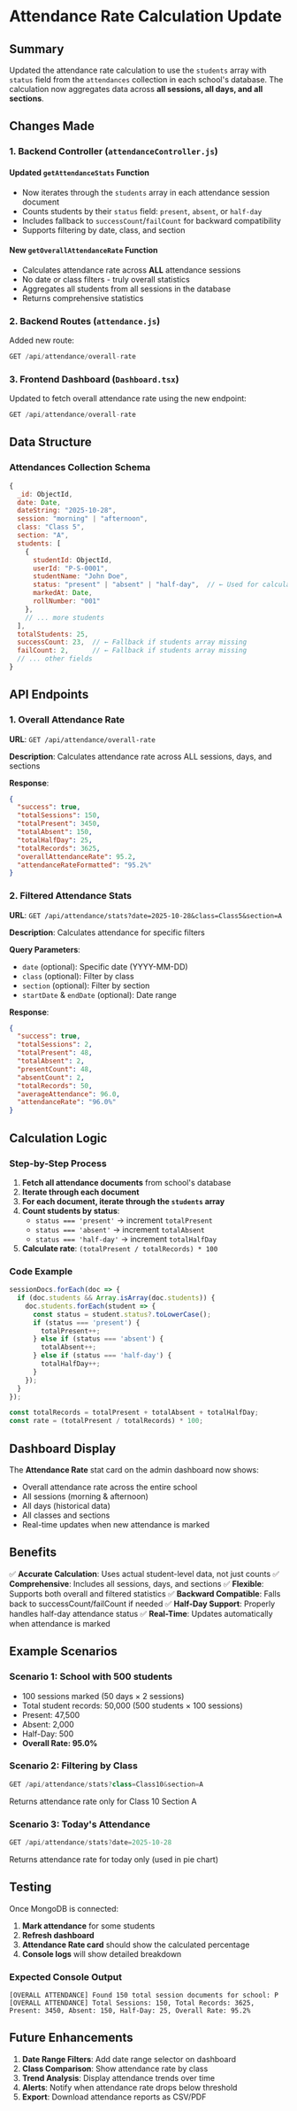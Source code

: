 # Attendance Rate Calculation Update

## Summary
Updated the attendance rate calculation to use the `students` array with `status` field from the `attendances` collection in each school's database. The calculation now aggregates data across **all sessions, all days, and all sections**.

## Changes Made

### 1. Backend Controller (`attendanceController.js`)

#### Updated `getAttendanceStats` Function
- Now iterates through the `students` array in each attendance session document
- Counts students by their `status` field: `present`, `absent`, or `half-day`
- Includes fallback to `successCount`/`failCount` for backward compatibility
- Supports filtering by date, class, and section

#### New `getOverallAttendanceRate` Function
- Calculates attendance rate across **ALL** attendance sessions
- No date or class filters - truly overall statistics
- Aggregates all students from all sessions in the database
- Returns comprehensive statistics

### 2. Backend Routes (`attendance.js`)
Added new route:
```javascript
GET /api/attendance/overall-rate
```

### 3. Frontend Dashboard (`Dashboard.tsx`)
Updated to fetch overall attendance rate using the new endpoint:
```javascript
GET /api/attendance/overall-rate
```

## Data Structure

### Attendances Collection Schema
```javascript
{
  _id: ObjectId,
  date: Date,
  dateString: "2025-10-28",
  session: "morning" | "afternoon",
  class: "Class 5",
  section: "A",
  students: [
    {
      studentId: ObjectId,
      userId: "P-S-0001",
      studentName: "John Doe",
      status: "present" | "absent" | "half-day",  // ← Used for calculation
      markedAt: Date,
      rollNumber: "001"
    },
    // ... more students
  ],
  totalStudents: 25,
  successCount: 23,  // ← Fallback if students array missing
  failCount: 2,      // ← Fallback if students array missing
  // ... other fields
}
```

## API Endpoints

### 1. Overall Attendance Rate
**URL**: `GET /api/attendance/overall-rate`

**Description**: Calculates attendance rate across ALL sessions, days, and sections

**Response**:
```json
{
  "success": true,
  "totalSessions": 150,
  "totalPresent": 3450,
  "totalAbsent": 150,
  "totalHalfDay": 25,
  "totalRecords": 3625,
  "overallAttendanceRate": 95.2,
  "attendanceRateFormatted": "95.2%"
}
```

### 2. Filtered Attendance Stats
**URL**: `GET /api/attendance/stats?date=2025-10-28&class=Class5&section=A`

**Description**: Calculates attendance for specific filters

**Query Parameters**:
- `date` (optional): Specific date (YYYY-MM-DD)
- `class` (optional): Filter by class
- `section` (optional): Filter by section
- `startDate` & `endDate` (optional): Date range

**Response**:
```json
{
  "success": true,
  "totalSessions": 2,
  "totalPresent": 48,
  "totalAbsent": 2,
  "presentCount": 48,
  "absentCount": 2,
  "totalRecords": 50,
  "averageAttendance": 96.0,
  "attendanceRate": "96.0%"
}
```

## Calculation Logic

### Step-by-Step Process

1. **Fetch all attendance documents** from school's database
2. **Iterate through each document**
3. **For each document, iterate through the `students` array**
4. **Count students by status**:
   - `status === 'present'` → increment `totalPresent`
   - `status === 'absent'` → increment `totalAbsent`
   - `status === 'half-day'` → increment `totalHalfDay`
5. **Calculate rate**: `(totalPresent / totalRecords) * 100`

### Code Example
```javascript
sessionDocs.forEach(doc => {
  if (doc.students && Array.isArray(doc.students)) {
    doc.students.forEach(student => {
      const status = student.status?.toLowerCase();
      if (status === 'present') {
        totalPresent++;
      } else if (status === 'absent') {
        totalAbsent++;
      } else if (status === 'half-day') {
        totalHalfDay++;
      }
    });
  }
});

const totalRecords = totalPresent + totalAbsent + totalHalfDay;
const rate = (totalPresent / totalRecords) * 100;
```

## Dashboard Display

The **Attendance Rate** stat card on the admin dashboard now shows:
- Overall attendance rate across the entire school
- All sessions (morning & afternoon)
- All days (historical data)
- All classes and sections
- Real-time updates when new attendance is marked

## Benefits

✅ **Accurate Calculation**: Uses actual student-level data, not just counts
✅ **Comprehensive**: Includes all sessions, days, and sections
✅ **Flexible**: Supports both overall and filtered statistics
✅ **Backward Compatible**: Falls back to successCount/failCount if needed
✅ **Half-Day Support**: Properly handles half-day attendance status
✅ **Real-Time**: Updates automatically when attendance is marked

## Example Scenarios

### Scenario 1: School with 500 students
- 100 sessions marked (50 days × 2 sessions)
- Total student records: 50,000 (500 students × 100 sessions)
- Present: 47,500
- Absent: 2,000
- Half-Day: 500
- **Overall Rate: 95.0%**

### Scenario 2: Filtering by Class
```javascript
GET /api/attendance/stats?class=Class10&section=A
```
Returns attendance rate only for Class 10 Section A

### Scenario 3: Today's Attendance
```javascript
GET /api/attendance/stats?date=2025-10-28
```
Returns attendance rate for today only (used in pie chart)

## Testing

Once MongoDB is connected:

1. **Mark attendance** for some students
2. **Refresh dashboard**
3. **Attendance Rate card** should show the calculated percentage
4. **Console logs** will show detailed breakdown

### Expected Console Output
```
[OVERALL ATTENDANCE] Found 150 total session documents for school: P
[OVERALL ATTENDANCE] Total Sessions: 150, Total Records: 3625, 
Present: 3450, Absent: 150, Half-Day: 25, Overall Rate: 95.2%
```

## Future Enhancements

1. **Date Range Filters**: Add date range selector on dashboard
2. **Class Comparison**: Show attendance rate by class
3. **Trend Analysis**: Display attendance trends over time
4. **Alerts**: Notify when attendance rate drops below threshold
5. **Export**: Download attendance reports as CSV/PDF
